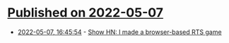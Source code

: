 # [Published on 2022-05-07](index.md)

* [2022-05-07, 16:45:54](https://news.ycombinator.com/item?id=31296227) - [Show HN: I made a browser-based RTS game](https://www.battle-of-flags.com)

